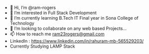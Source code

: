 - 👋 Hi, I’m @ram-rogers
- 👀 I’m interested in Full Stack Development
- 🌱 I’m currently learning B.Tech IT Final year in Sona College of Technology
- 💞️ I’m looking to collaborate on any web based Projects...
- 📫 How to reach me ram23rogers@gmail.com
- LinkedIn : https://www.linkedin.com/in/rahuram-mb-565529203/
- Currently Studying LAMP Stack 

<!---
ram-rogers/ram-rogers is a ✨ special ✨ repository because its `README.md` (this file) appears on your GitHub profile.
You can click the Preview link to take a look at your changes.
--->
